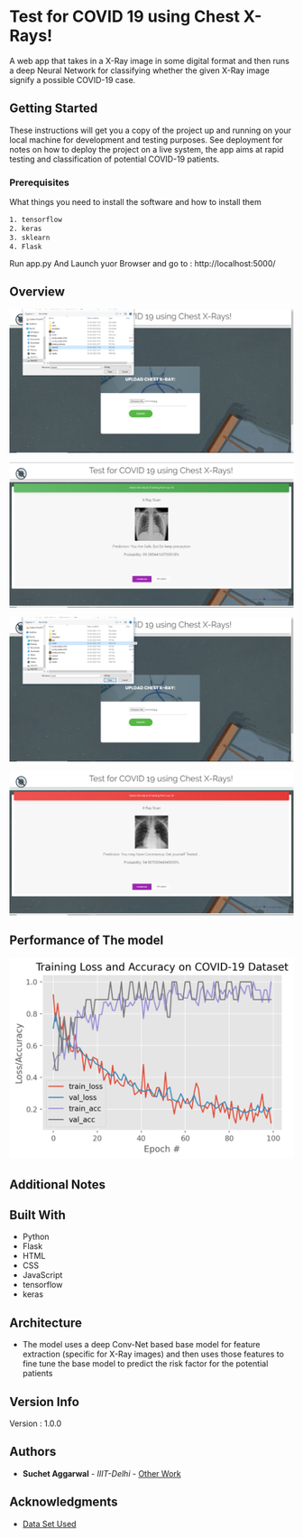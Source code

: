 # Test for COVID 19 using Chest X-Rays!

A web app that takes in a X-Ray image in some digital format and then runs a deep Neural Network for classifying whether the given X-Ray image signify a possible COVID-19 case.

## Getting Started

These instructions will get you a copy of the project up and running on your local machine for development and testing purposes. See deployment for notes on how to deploy the project on a live system, the app aims at rapid testing and classification of potential COVID-19 patients.

### Prerequisites

What things you need to install the software and how to install them

```
1. tensorflow
2. keras
3. sklearn
4. Flask

```
Run app.py And Launch yuor Browser and go to : http://localhost:5000/

## Overview

![Alt text](./extras/normal_up.png?raw=true "Normal Upload")

![Alt text](./extras/normal_res.png?raw=true "Normal Result")

![Alt text](./extras/covid_up.png?raw=true "Covid Upload")

![Alt text](./extras/covid_res.png?raw=true "Covid Result")

## Performance of The model

![Alt text](./results.png?raw=true "Performance")


## Additional Notes

## Built With

* Python 
* Flask 
* HTML 
* CSS 
* JavaScript 
* tensorflow
* keras

## Architecture

* The model uses a deep Conv-Net based base model for feature extraction (specific for X-Ray images) and then uses those features to fine tune the base model to predict the risk factor for the potential patients

## Version Info

Version : 1.0.0

## Authors

* **Suchet Aggarwal** - *IIIT-Delhi* - [Other Work](https://github.com/Suchet-Agg)

## Acknowledgments

* [Data Set Used](https://github.com/ieee8023/covid-chestxray-dataset)
